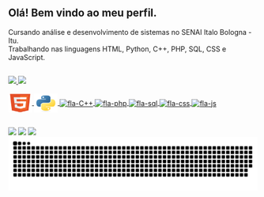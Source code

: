 ## Olá! Bem vindo ao meu perfil.

Cursando análise e desenvolvimento de sistemas no SENAI Italo Bologna - Itu. <br>
Trabalhando nas linguagens HTML, Python, C++, PHP, SQL, CSS e JavaScript.
##

<div>
<a href="https://github.com/flaviaprouvot">
<img height="130em" src="https://github-readme-stats.vercel.app/api?username=flaviaprouvot&show_icons-true&theme=minimal&include_all_commits=true&count_private-true"/>
<img height="130em" src="https://github-readme-stats.vercel.app/api/top-langs/?username=flaviaprouvot&layout=compact&langs_count=16&theme=minimal"/>
</div> 

<div style="display: inline_block"><br>
 
<img align="center" alt="fla-HTML" height="38" width="48" src="https://raw.githubusercontent.com/devicons/devicon/master/icons/html5/html5-original.svg">
<img align="center" alt="fla-Python" height="38" width="48" src="https://raw.githubusercontent.com/devicons/devicon/master/icons/python/python-original.svg">
<img align="center" alt="fla-C++" height="40" width="40" src="https://cdn3d.iconscout.com/3d/premium/thumb/c-3d-icon-download-in-png-blend-fbx-gltf-file-formats--object-oriented-programming-language-programing-code-data-web-development-pack-website-icons-8478891.png?f=webp">
<img align="center" alt="fla-php" height="40" width="45" src="https://cdn-icons-png.flaticon.com/512/2305/2305919.png">
<img align="center" alt="fla-sql" height="40" width="40" src="https://desenvolvimentoaberto.org/wp-content/uploads/2016/11/logoazuresql.png?w=286.png">
<img align="center" alt="fla-css" height="40" width="40" src="https://logospng.org/download/css-3/logo-css-3-256.png">
<img align="center" alt="fla-js" height="35" width="35" src="https://w7.pngwing.com/pngs/1019/456/png-transparent-js-logo-logos-logos-and-brands-icon-thumbnail.png">
</div>
  
  ##
 
<div> 
  <a href="https://instagram.com/flavia_prouvot" target="_blank"><img src="https://img.shields.io/badge/-Instagram-%23E4405F?style=for-the-badge&logo=instagram&logoColor=white" target="_blank"></a>
  <a href = "mailto:flavia.prouvot@gmail.com"><img src="https://img.shields.io/badge/-Gmail-%23333?style=for-the-badge&logo=gmail&logoColor=white" target="_blank"></a>
 <a href="https://www.linkedin.com/in/flavia-prouvot-518a39302/" target="_blank"><img src="https://img.shields.io/badge/-LinkedIn-%230077B5?style=for-the-badge&logo=linkedin&logoColor=white" target="_blank"></a> 
 </a> 
 
 <picture>
  <source media="(prefers-color-scheme: dark)" srcset="https://raw.githubusercontent.com/platane/platane/output/github-contribution-grid-snake-dark.svg">
  <source media="(prefers-color-scheme: light)" srcset="https://raw.githubusercontent.com/platane/platane/output/github-contribution-grid-snake.svg">
  <img alt="github contribution grid snake animation" src="https://raw.githubusercontent.com/platane/platane/output/github-contribution-grid-snake.svg">
</picture>
  
</div>
